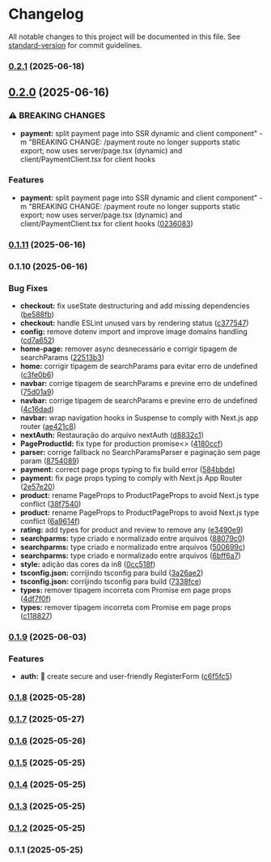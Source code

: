 # Changelog

All notable changes to this project will be documented in this file. See [standard-version](https://github.com/conventional-changelog/standard-version) for commit guidelines.

### [0.2.1](https://github.com/4snt/in8shop_front_react/compare/v0.2.0...v0.2.1) (2025-06-18)

## [0.2.0](https://github.com/4snt/in8shop_front_react/compare/v0.1.11...v0.2.0) (2025-06-16)


### ⚠ BREAKING CHANGES

* **payment:** split payment page into SSR dynamic and client component" -m "BREAKING CHANGE: /payment route no longer supports static export; now uses server/page.tsx (dynamic) and client/PaymentClient.tsx for client hooks

### Features

* **payment:** split payment page into SSR dynamic and client component" -m "BREAKING CHANGE: /payment route no longer supports static export; now uses server/page.tsx (dynamic) and client/PaymentClient.tsx for client hooks ([0236083](https://github.com/4snt/in8shop_front_react/commit/02360831f006a0dad2b6c5b9f8304e7af6123a0f))

### [0.1.11](https://github.com/4snt/in8shop_front_react/compare/v0.1.10...v0.1.11) (2025-06-16)

### 0.1.10 (2025-06-16)


### Bug Fixes

* **checkout:** fix useState destructuring and add missing dependencies ([be588fb](https://github.com/4snt/in8shop_front_react/commit/be588fb6d64260067bfecab7485a08e25747014a))
* **checkout:** handle ESLint unused vars by rendering status ([c377547](https://github.com/4snt/in8shop_front_react/commit/c3775471610480b7ff921ec8f80fdfb3efd59162))
* **config:** remove dotenv import and improve image domains handling ([cd7a652](https://github.com/4snt/in8shop_front_react/commit/cd7a65237605cc477a578afe1827cf00309c4412))
* **home-page:** remover async desnecessário e corrigir tipagem de searchParams ([22513b3](https://github.com/4snt/in8shop_front_react/commit/22513b3eced910e3d569535deb327e4bfbee63d9))
* **home:** corrigir tipagem de searchParams para evitar erro de undefined ([c3fe0b6](https://github.com/4snt/in8shop_front_react/commit/c3fe0b683b02823b88d525cf2d4125a740307265))
* **navbar:** corrige tipagem de searchParams e previne erro de undefined ([75d01a9](https://github.com/4snt/in8shop_front_react/commit/75d01a9243aeac05b3a9a160246531761daacad1))
* **navbar:** corrige tipagem de searchParams e previne erro de undefined ([4c16dad](https://github.com/4snt/in8shop_front_react/commit/4c16dada54960363e8bd15e64aa57c83abb31529))
* **navbar:** wrap navigation hooks in Suspense to comply with Next.js app router ([ae421c8](https://github.com/4snt/in8shop_front_react/commit/ae421c829f1be9e4e17f24c4212f87cbc3b3f026))
* **nextAuth:** Restauração do arquivo nextAuth ([d8832c1](https://github.com/4snt/in8shop_front_react/commit/d8832c143f5a790951a1a1e2b8588c24bc9cea70))
* **PageProductId:** fix type for production promise<> ([4180ccf](https://github.com/4snt/in8shop_front_react/commit/4180ccf8b6e2f96e78d0317b8a2f930494ebf331))
* **parser:** corrige fallback no SearchParamsParser e paginação sem page param ([8754089](https://github.com/4snt/in8shop_front_react/commit/87540895c54a4778892eace475580639367aaec8))
* **payment:** correct page props typing to fix build error ([584bbde](https://github.com/4snt/in8shop_front_react/commit/584bbde0d33eedb418064415ec9f6c125c3762a1))
* **payment:** fix page props typing to comply with Next.js App Router ([2e57e20](https://github.com/4snt/in8shop_front_react/commit/2e57e202ac016b08d8d2952c0dfa7bf16ef53332))
* **product:** rename PageProps to ProductPageProps to avoid Next.js type conflict ([38f7540](https://github.com/4snt/in8shop_front_react/commit/38f75409739bb374f0c573ce96018426b64a4212))
* **product:** rename PageProps to ProductPageProps to avoid Next.js type conflict ([6a9614f](https://github.com/4snt/in8shop_front_react/commit/6a9614f8773eba2ba64fdf546dcf9ffc8cbc6844))
* **rating:** add types for product and review to remove any ([e3490e9](https://github.com/4snt/in8shop_front_react/commit/e3490e967527e7affad564039957b4c42002c01c))
* **searchparms:** type criado e normalizado entre arquivos ([88079c0](https://github.com/4snt/in8shop_front_react/commit/88079c04b810588f3e90bcdc7aca002c86c184e1))
* **searchparms:** type criado e normalizado entre arquivos ([500699c](https://github.com/4snt/in8shop_front_react/commit/500699c7eaffebf32de5367d413c465f7dba8729))
* **searchparms:** type criado e normalizado entre arquivos ([6bff6a7](https://github.com/4snt/in8shop_front_react/commit/6bff6a7d7bef663bf821fac61c0bfe8adb6832a4))
* **style:** adição das cores da in8 ([0cc518f](https://github.com/4snt/in8shop_front_react/commit/0cc518f68dfd6d7fd043003f37a9bcef29818d1b))
* **tsconfig.json:** corrijindo tsconfig para build ([3a26ae2](https://github.com/4snt/in8shop_front_react/commit/3a26ae21ceaa1f9290c7c1aeafef0e24fec711d7))
* **tsconfig.json:** corrijindo tsconfig para build ([7338fce](https://github.com/4snt/in8shop_front_react/commit/7338fce2c823a833d7c58df5369fe7f157c484ea))
* **types:** remover tipagem incorreta com Promise em page props ([4df7f0f](https://github.com/4snt/in8shop_front_react/commit/4df7f0f9cb4760a34f27c5719f76311fdd9f51b9))
* **types:** remover tipagem incorreta com Promise em page props ([c118827](https://github.com/4snt/in8shop_front_react/commit/c11882731396b38bb2b42df114ad2de850c72235))

### [0.1.9](https://github.com/4snt/acheishop/compare/v0.1.8...v0.1.9) (2025-06-03)


### Features

* **auth:** 🎉 create secure and user-friendly RegisterForm ([c6f5fc5](https://github.com/4snt/acheishop/commit/c6f5fc58dd96eed79e77f397f8426b0cb3b3aabf))

### [0.1.8](https://github.com/4snt/acheishop/compare/v0.1.7...v0.1.8) (2025-05-28)

### [0.1.7](https://github.com/4snt/acheishop/compare/v0.1.6...v0.1.7) (2025-05-27)

### [0.1.6](https://github.com/4snt/acheishop/compare/v0.1.5...v0.1.6) (2025-05-26)

### [0.1.5](https://github.com/4snt/acheishop/compare/v0.1.4...v0.1.5) (2025-05-25)

### [0.1.4](https://github.com/4snt/acheishop/compare/v0.1.3...v0.1.4) (2025-05-25)

### [0.1.3](https://github.com/4snt/acheishop/compare/v0.1.2...v0.1.3) (2025-05-25)

### [0.1.2](https://github.com/4snt/acheishop/compare/v0.1.1...v0.1.2) (2025-05-25)

### 0.1.1 (2025-05-25)
